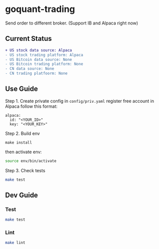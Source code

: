 # goquant-trading
Send order to different broker. (Support IB and Alpaca right now)

## Current Status
```diff
+ US stock data source: Alpaca
- US stock trading platform: Alpaca
- US Bitcoin data source: None
- US Bitcoin trading platform: None
- CN data source: None
- CN trading platfoorm: None
```


## Use Guide
Step 1. Create private config in `config/priv.yaml`
register free account in Alpaca
follow this format:
```
alpaca:
  id: "<YOUR_ID>"
  key: "<YOUR_KEY>"
```
Step 2. Build env
```
make install
```
then activate env:
```bash
source env/bin/activate
```
Step 3. Check tests
```bash
make test
```

## Dev Guide
### Test
```bash
make test
```
### Lint
```bash
make lint
```

